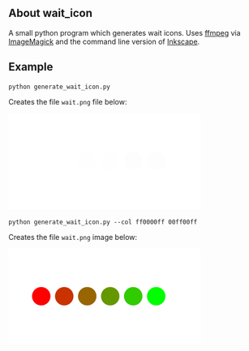 
## About wait_icon

A small python program which generates wait icons. Uses [ffmpeg](https://www.ffmpeg.org/) via [ImageMagick](https://imagemagick.org/index.php) and the command line version of [Inkscape](https://inkscape.org/).

## Example


```
python generate_wait_icon.py
```

Creates the file ```wait.png``` file below:

![wait icon](https://github.com/fderepas/wait_icon/blob/main/image/default.png)

```
python generate_wait_icon.py --col ff0000ff 00ff00ff
```

Creates the file ```wait.png``` image below:

![wait icon](https://github.com/fderepas/wait_icon/blob/main/image/gree_red.png)

